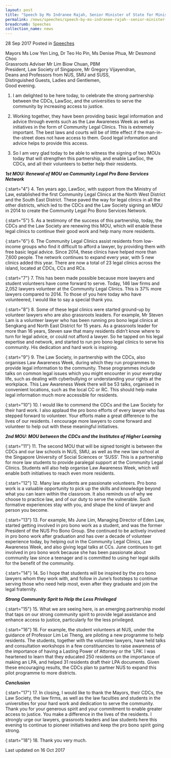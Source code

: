```yaml
---
layout: post
title: "Speech by Ms Indranee Rajah, Senior Minister of State for Ministry of Finance and Ministry of Law, at the Launch of Law Awareness Week @CDC 2017 and Memorandum of Understanding Signing Ceremony, 28 Sep 2017"
permalink: /news/speeches/speech-by-ms-indranee-rajah--senior-minister-of-state-for-minist
breadcrumb: Speeches
collection_name: news
---
```



28 Sep 2017 Posted in [Speeches](/news/speeches)

Mayors Ms Low Yen Ling, Dr Teo Ho Pin, Ms Denise Phua, Mr Desmond Choo
<br>
Grassroots Adviser Mr Lim Biow Chuan, PBM
<br>
President, Law Society of Singapore, Mr Gregory Vijayendran,
<br>
Deans and Professors from NUS, SMU and SUSS,
<br>
Distinguished Guests, Ladies and Gentlemen,
<br>
Good evening.

1. I am delighted to be here today, to celebrate the strong partnership between the CDCs, LawSoc, and the universities to serve the community by increasing access to justice.

 

2. Working together, they have been providing basic legal information and advice through events such as the Law Awareness Week as well as initiatives in the form of Community Legal Clinics. This is extremely important. The best laws and courts will be of little effect if the man-in-the-street does not have access to them. Good legal information and advice helps to provide this access.

 

3. So I am very glad today to be able to witness the signing of two MOUs today that will strengthen this partnership, and enable LawSoc, the CDCs, and all their volunteers to better help their residents.


***1st MOU: Renewal of MOU on Community Legal Pro Bono Services Network***

{:start="4"}
4.    Ten years ago, LawSoc, with support from the Ministry of Law, established the first Community Legal Clinics at the North West District and the South East District. These paved the way for legal clinics in all the other districts, which led to the CDCs and the Law Society signing an MOU in 2014 to create the Community Legal Pro Bono Services Network.

 
{:start="5"}
5.    As a testimony of the success of this partnership, today, the CDCs and the Law Society are renewing this MOU, which will enable these legal clinics to continue their good work and help many more residents.

 
{:start="6"}
6.    The Community Legal Clinics assist residents from low-income groups who find it difficult to afford a lawyer, by providing them with free basic legal advice. Since 2014, these clinics have helped more than 7,600 people. The network continues to expand every year, with 5 new clinics added this year. There are now a total of 23 legal clinics across the island, located at CDCs, CCs and RCs.

 
{:start="7"}
7.    This has been made possible because more lawyers and student volunteers have come forward to serve. Today, 146 law firms and 2,052 lawyers volunteer at the Community Legal Clinics. This is 37% more lawyers compared to 2014. To those of you here today who have volunteered, I would like to say a special thank you.  

 
{:start="8"}
8.    Some of these legal clinics were started ground-up by volunteer lawyers who are also grassroots leaders. For example, Mr Steven Lam is a volunteer lawyer who has been running pro bono legal clinics at Sengkang and North East District for 15 years. As a grassroots leader for more than 16 years, Steven saw that many residents didn’t know where to turn for legal advice, or could not afford a lawyer. So he tapped on his legal expertise and network, and started to run pro bono legal clinics to serve his community. His dedication and hard work is inspiring.

 
{:start="9"}
9.    The Law Society, in partnership with the CDCs, also organises Law Awareness Week, during which they run programmes to provide legal information to the community. These programmes include talks on common legal issues which you might encounter in your everyday life, such as dealing with cyberbullying or understanding your rights at the workplace. This Law Awareness Week there will be 53 talks, organised in convenient locations, such as the local CC or RC. This should help make legal information much more accessible for residents.

 
{:start="10"}
10.    I would like to commend the CDCs and the Law Society for their hard work. I also applaud the pro bono efforts of every lawyer who has stepped forward to volunteer. Your efforts make a great difference to the lives of our residents. I encourage more lawyers to come forward and volunteer to help out with these meaningful initiatives.


***2nd MOU: MOU between the CDCs and the Institutes of Higher Learning***

{:start="11"}
11.    The second MOU that will be signed tonight is between the CDCs and our law schools in NUS, SMU, as well as the new law school at the Singapore University of Social Sciences or ‘SUSS’. This is a partnership for more law students to provide paralegal support at the Community Legal Clinics. Students will also help organise Law Awareness Week, which will enable both initiatives to reach even more residents.

 
{:start="12"}
12.    Many law students are passionate volunteers. Pro bono work is a valuable opportunity to pick up the skills and knowledge beyond what you can learn within the classroom. It also reminds us of why we choose to practice law, and of our duty to serve the vulnerable. Such formative experiences stay with you, and shape the kind of lawyer and person you become.

 
{:start="13"}
13.    For example, Ms June Lim, Managing Director of Eden Law, started getting involved in pro bono work as a student, and was the former President of the NUS Pro Bono Group. She continued to be actively involved in pro bono work after graduation and has over a decade of volunteer experience today, by helping out in the Community Legal Clinics, Law Awareness Week, and also giving legal talks at CCs. June continues to get involved in pro bono work because she has been passionate about community law since a teenager and is committed to using her legal skills for the benefit of the community.

 
{:start="14"}
14.    So I hope that students will be inspired by the pro bono lawyers whom they work with, and follow in June’s footsteps to continue serving those who need help most, even after they graduate and join the legal fraternity.



***Strong Community Sprit to Help the Less Privileged***

{:start="15"}
15.    What we are seeing here, is an emerging partnership model that taps on our strong community spirit to provide legal assistance and enhance access to justice, particularly for the less privileged.

 
{:start="16"}
16.    For example, the student volunteers at NUS, under the guidance of Professor Lim Lei Theng, are piloting a new programme to help residents. The students, together with the volunteer lawyers, have held talks and consultation workshops in a few constituencies to raise awareness of the importance of having a Lasting Power of Attorney or the ‘LPA’. I was heartened to learn that they educated 250 residents on the importance of making an LPA, and helped 31 residents draft their LPA documents. Given these encouraging results, the CDCs plan to partner NUS to expand this pilot programme to more districts.

***Conclusion***

{:start="17"}
17.    In closing, I would like to thank the Mayors, their CDCs, the Law Society, the law firms, as well as the law faculties and students in the universities for your hard work and dedication to serve the community. Thank you for your generous spirit and your commitment to enable greater access to justice. You make a difference in the lives of the residents. I strongly urge our lawyers, grassroots leaders and law students here this evening to continue to pioneer initiatives and keep the pro bono spirit going strong.

 
{:start="18"}
18.    Thank you very much. 


<p class="right-side-updated">Last updated on 16 Oct 2017
</p>
